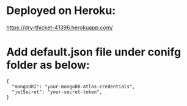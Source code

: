 # Deployed on Heroku:

https://dry-thicket-41396.herokuapp.com/

# Add default.json file under conifg folder as below:

```
{
  "mongoURI": "your-mongoDB-atlas-credentials",
  "jwtSecret": "your-secret-token",
}
```
